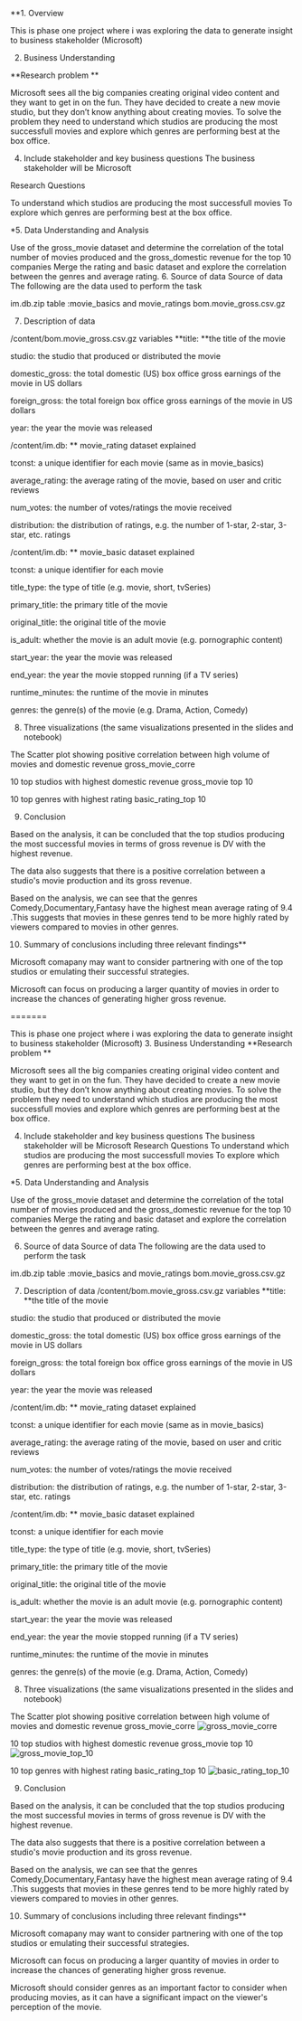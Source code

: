**1. Overview

This is phase one project where i was exploring the data to generate insight to business stakeholder (Microsoft)

2. Business Understanding

**Research problem **

Microsoft sees all the big companies creating original video content and they want to get in on the fun. They have decided to create a new movie studio, but they don’t know anything about creating movies. To solve the problem they need to understand which studios are producing the most successfull movies and explore which genres are performing best at the box office.

4. Include stakeholder and key business questions
The business stakeholder will be Microsoft

Research Questions

To understand which studios are producing the most successfull movies
To explore which genres are performing best at the box office.

*5. Data Understanding and Analysis

Use of the gross_movie dataset and determine the correlation of the total number of movies produced and the gross_domestic revenue for the top 10 companies
Merge the rating and basic dataset and explore the correlation between the genres and average rating.
6. Source of data
Source of data
The following are the data used to perform the task

im.db.zip table :movie_basics and movie_ratings
bom.movie_gross.csv.gz

7. Description of data

/content/bom.movie_gross.csv.gz variables
**title: **the title of the movie

studio: the studio that produced or distributed the movie

domestic_gross: the total domestic (US) box office gross earnings of the movie in US dollars

foreign_gross: the total foreign box office gross earnings of the movie in US dollars

year: the year the movie was released

/content/im.db: ** movie_rating dataset explained

tconst: a unique identifier for each movie (same as in movie_basics)

average_rating: the average rating of the movie, based on user and critic reviews

num_votes: the number of votes/ratings the movie received

distribution: the distribution of ratings, e.g. the number of 1-star, 2-star, 3-star, etc. ratings

/content/im.db: ** movie_basic dataset explained

tconst: a unique identifier for each movie

title_type: the type of title (e.g. movie, short, tvSeries)

primary_title: the primary title of the movie

original_title: the original title of the movie

is_adult: whether the movie is an adult movie (e.g. pornographic content)

start_year: the year the movie was released

end_year: the year the movie stopped running (if a TV series)

runtime_minutes: the runtime of the movie in minutes

genres: the genre(s) of the movie (e.g. Drama, Action, Comedy)


8. Three visualizations (the same visualizations presented in the slides and notebook)

The Scatter plot showing positive correlation between high volume of movies and domestic revenue
gross_movie_corre

10 top studios with highest domestic revenue
gross_movie top 10

10 top genres with highest rating
basic_rating_top 10

9. Conclusion

Based on the analysis, it can be concluded that the top studios producing the most successful movies in terms of gross revenue is DV with the highest revenue.

The data also suggests that there is a positive correlation between a studio's movie production and its gross revenue.

Based on the analysis, we can see that the genres Comedy,Documentary,Fantasy have the highest mean average rating of 9.4 .This suggests that movies in these genres tend to be more highly rated by viewers compared to movies in other genres.

10. Summary of conclusions including three relevant findings**

Microsoft comapany may want to consider partnering with one of the top studios or emulating their successful strategies.

Microsoft can focus on producing a larger quantity of movies in order to increase the chances of generating higher gross revenue.

=======

This is phase one project where i was exploring the data to generate insight to business stakeholder (Microsoft)
3. Business Understanding
**Research problem **

Microsoft sees all the big companies creating original video content and they want to get in on the fun. They have decided to create a new movie studio, but they don’t know anything about creating movies. To solve the problem they need to understand which studios are producing the most successfull movies and explore which genres are performing best at the box office.

4. Include stakeholder and key business questions
The business stakeholder will be Microsoft
Research Questions
To understand which studios are producing the most successfull movies
To explore which genres are performing best at the box office.

*5. Data Understanding and Analysis

Use of the gross_movie dataset and determine the correlation of the total number of movies produced and the gross_domestic revenue for the top 10 companies
Merge the rating and basic dataset and explore the correlation between the genres and average rating.


6. Source of data
Source of data
The following are the data used to perform the task

im.db.zip table :movie_basics and movie_ratings
bom.movie_gross.csv.gz


7. Description of data
/content/bom.movie_gross.csv.gz variables
**title: **the title of the movie

studio: the studio that produced or distributed the movie

domestic_gross: the total domestic (US) box office gross earnings of the movie in US dollars

foreign_gross: the total foreign box office gross earnings of the movie in US dollars

year: the year the movie was released

/content/im.db: ** movie_rating dataset explained

tconst: a unique identifier for each movie (same as in movie_basics)

average_rating: the average rating of the movie, based on user and critic reviews

num_votes: the number of votes/ratings the movie received

distribution: the distribution of ratings, e.g. the number of 1-star, 2-star, 3-star, etc. ratings

/content/im.db: ** movie_basic dataset explained

tconst: a unique identifier for each movie

title_type: the type of title (e.g. movie, short, tvSeries)

primary_title: the primary title of the movie

original_title: the original title of the movie

is_adult: whether the movie is an adult movie (e.g. pornographic content)

start_year: the year the movie was released

end_year: the year the movie stopped running (if a TV series)

runtime_minutes: the runtime of the movie in minutes

genres: the genre(s) of the movie (e.g. Drama, Action, Comedy)

8. Three visualizations (the same visualizations presented in the slides and notebook)

The Scatter plot showing positive correlation between high volume of movies and domestic revenue
gross_movie_corre
![gross_movie_corre](https://user-images.githubusercontent.com/127992604/232314617-17b6d373-5a6c-4497-8813-a88801815c73.png)

10 top studios with highest domestic revenue
gross_movie top 10
![gross_movie_top_10](https://user-images.githubusercontent.com/127992604/232314649-7f9f4cbb-c1ee-45c2-a075-d5879a96e218.png)

10 top genres with highest rating
basic_rating_top 10
![basic_rating_top_10](https://user-images.githubusercontent.com/127992604/232314657-4d188a64-ba20-446e-8a6d-4d601211a9f7.png)

9. Conclusion

Based on the analysis, it can be concluded that the top studios producing the most successful movies in terms of gross revenue is DV with the highest revenue.

The data also suggests that there is a positive correlation between a studio's movie production and its gross revenue.

Based on the analysis, we can see that the genres Comedy,Documentary,Fantasy have the highest mean average rating of 9.4 .This suggests that movies in these genres tend to be more highly rated by viewers compared to movies in other genres.

10. Summary of conclusions including three relevant findings**

Microsoft comapany may want to consider partnering with one of the top studios or emulating their successful strategies.

Microsoft can focus on producing a larger quantity of movies in order to increase the chances of generating higher gross revenue.

Microsoft should consider genres as an important factor to consider when producing movies, as it can have a significant impact on the viewer's perception of the movie.
